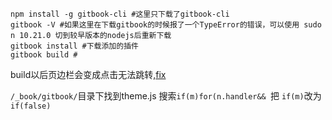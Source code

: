 

``` shell
npm install -g gitbook-cli #这里只下载了gitbook-cli
gitbook -V #如果这里在下载gitbook的时候报了一个TypeError的错误，可以使用 sudo n 10.21.0 切到较早版本的nodejs后重新下载
gitbook install #下载添加的插件
gitbook build #
```

build以后页边栏会变成点击无法跳转,[fix](https://cloud.tencent.com/developer/article/1479117) 

`/_book/gitbook/`目录下找到theme.js 搜索`if(m)for(n.handler&& `把 `if(m)`改为`if(false)`

